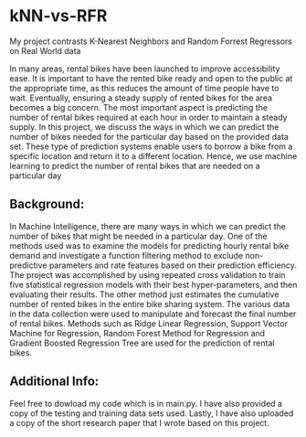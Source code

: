 # kNN-vs-RFR
My project contrasts K-Nearest Neighbors and Random Forrest Regressors on Real World data

In many areas, rental bikes have been launched to improve accessibility ease. It is important to have the rented bike ready and open to the public at the appropriate time, as this reduces the amount of time people have to wait. Eventually, ensuring a steady supply of rented bikes for the area becomes a big concern. The most important aspect is predicting the number of rental bikes required at each hour in order to maintain a steady supply. In this project, we discuss the ways in which we can predict the number of bikes needed for the particular day based on the provided data set. These type of prediction systems enable users to borrow a bike from a specific location and return it to a different location. Hence, we use machine learning to predict the number of rental bikes that are needed on a particular day

## Background:

In Machine Intelligence, there are many ways in which we can predict the number of bikes that might be needed in a particular day. One of the methods used was to examine the models for predicting hourly rental bike demand and investigate a function filtering method to exclude non-predictive parameters and rate features based on their prediction efficiency. The project was accomplished by using repeated cross validation to train five statistical regression models with their best hyper-parameters, and then evaluating their results. The other method just estimates the cumulative number of rented bikes in the entire bike sharing system. The various data in the data collection were used to manipulate and forecast the final number of rental bikes. Methods such as Ridge Linear Regression, Support Vector Machine for Regression, Random Forest Method for Regression and Gradient Boosted Regression Tree are used for the prediction of rental bikes.

## Additional Info:

Feel free to dowload my code which is in main.py. I have also provided a copy of the testing and training data sets used. Lastly, I have also uploaded a copy of the short research paper that I wrote based on this project.
